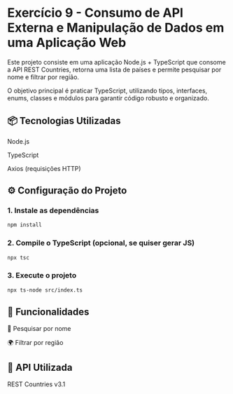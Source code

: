 # Exercício 9 - Consumo de API Externa e Manipulação de Dados em uma Aplicação Web
Este projeto consiste em uma aplicação Node.js + TypeScript que consome a API REST Countries, retorna uma lista de países e permite pesquisar por nome e filtrar por região.

O objetivo principal é praticar TypeScript, utilizando tipos, interfaces, enums, classes e módulos para garantir código robusto e organizado.

## 📦 Tecnologias Utilizadas

Node.js

TypeScript

Axios
 (requisições HTTP)

## ⚙️ Configuração do Projeto

### 1. Instale as dependências
``` bash
npm install
```

### 2. Compile o TypeScript (opcional, se quiser gerar JS)
``` bash
npx tsc
```

### 3. Execute o projeto
``` bash
npx ts-node src/index.ts
```

## 📜 Funcionalidades

🔎 Pesquisar por nome 

🌍 Filtrar por região 


## 🔗 API Utilizada

REST Countries v3.1



